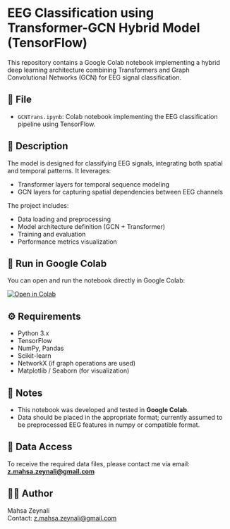 
# EEG Classification using Transformer-GCN Hybrid Model (TensorFlow)

This repository contains a Google Colab notebook implementing a hybrid deep learning architecture combining Transformers and Graph Convolutional Networks (GCN) for EEG signal classification.

## 📁 File
- `GCNTrans.ipynb`: Colab notebook implementing the EEG classification pipeline using TensorFlow.

## 🧠 Description
The model is designed for classifying EEG signals, integrating both spatial and temporal patterns. It leverages:
- Transformer layers for temporal sequence modeling
- GCN layers for capturing spatial dependencies between EEG channels

The project includes:
- Data loading and preprocessing
- Model architecture definition (GCN + Transformer)
- Training and evaluation
- Performance metrics visualization

## 🚀 Run in Google Colab
You can open and run the notebook directly in Google Colab:

[![Open in Colab](https://colab.research.google.com/assets/colab-badge.svg)](https://colab.research.google.com/github/zeynali72/GCN_Transformer/blob/main/GCNTrans.ipynb)

## ⚙️ Requirements
- Python 3.x
- TensorFlow
- NumPy, Pandas
- Scikit-learn
- NetworkX (if graph operations are used)
- Matplotlib / Seaborn (for visualization)

## 📌 Notes
- This notebook was developed and tested in **Google Colab**.
- Data should be placed in the appropriate format; currently assumed to be preprocessed EEG features in numpy or compatible format.

## 📩 Data Access
To receive the required data files, please contact me via email: **z.mahsa.zeynali@gmail.com**

## 👩‍💻 Author
Mahsa Zeynali  
Contact: z.mahsa.zeynali@gmail.com
